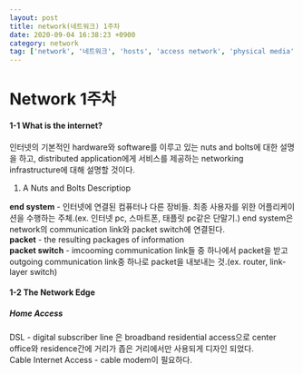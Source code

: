 ```yaml
---
layout: post
title: network(네트워크) 1주차 
date: 2020-09-04 16:38:23 +0900
category: network
tag: ['network', '네트워크', 'hosts', 'access network', 'physical media', 'packet switching']
---
```


Network 1주차
=====

#### 1-1 What is the internet?

인터넷의 기본적인 hardware와 software를 이루고 있는 nuts and bolts에 대한 설명을 하고, distributed application에게 서비스를 제공하는 networking infrastructure에 대해 설명할 것이다.

1. A Nuts and Bolts Descriptiop


**end system** - 인터넷에 연결된 컴퓨터나 다른 장비들. 최종 사용자를 위한 어플리케이션을 수행하는 주체.(ex. 인터넷 pc, 스마트폰, 태플릿 pc같은 단말기.)
end system은 network의 communication link와 packet switch에 연결된다.  
**packet** - the resulting packages of information  
**packet switch** - imcooming communication link들 중 하나에서 packet을 받고 outgoing communication link중 하나로 packet을 내보내는 것.(ex. router, link-layer switch)  

#### 1-2 The Network Edge
##### Home Access
DSL - digital subscriber line 은 broadband residential access으로 center office와 residence간에 거리가 좁은 거리에서만 사용되게 디자인 되었다.  
Cable Internet Access - cable modem이 필요하다.  